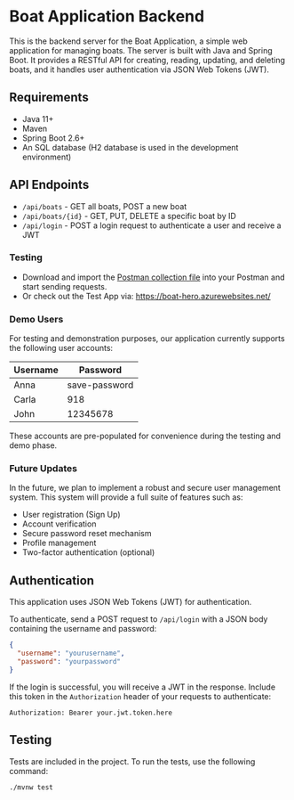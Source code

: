 # Boat Application Backend

This is the backend server for the Boat Application, a simple web application for managing boats. The server is built
with Java and Spring Boot. It provides a RESTful API for creating, reading, updating, and deleting boats, and it handles
user authentication via JSON Web Tokens (JWT).

## Requirements

- Java 11+
- Maven
- Spring Boot 2.6+
- An SQL database (H2 database is used in the development environment)

## API Endpoints

- `/api/boats` - GET all boats, POST a new boat
- `/api/boats/{id}` - GET, PUT, DELETE a specific boat by ID
- `/api/login` - POST a login request to authenticate a user and receive a JWT

### Testing

- Download and import the [Postman collection file](OWT_Demo.postman_collection.json) into your Postman and start
  sending requests.
- Or check out the Test App via: https://boat-hero.azurewebsites.net/

### Demo Users

For testing and demonstration purposes, our application currently supports the following user accounts:

| Username | Password |
| --- | --- |
| Anna | save-password |
| Carla | 918 |
| John | 12345678 |

These accounts are pre-populated for convenience during the testing and demo phase.

### Future Updates

In the future, we plan to implement a robust and secure user management system. This system will provide a full suite of
features such as:

- User registration (Sign Up)
- Account verification
- Secure password reset mechanism
- Profile management
- Two-factor authentication (optional)

## Authentication

This application uses JSON Web Tokens (JWT) for authentication.

To authenticate, send a POST request to `/api/login` with a JSON body containing the username and password:

```json
{
  "username": "yourusername",
  "password": "yourpassword"
}
```

If the login is successful, you will receive a JWT in the response. Include this token in the `Authorization` header of
your requests to authenticate:

```
Authorization: Bearer your.jwt.token.here
```

## Testing

Tests are included in the project. To run the tests, use the following command:

```
./mvnw test
```
